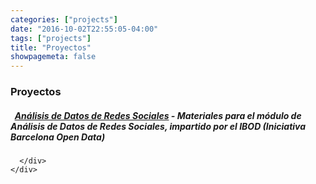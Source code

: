 ```yaml
---
categories: ["projects"]
date: "2016-10-02T22:55:05-04:00"
tags: ["projects"]
title: "Proyectos"
showpagemeta: false
---
```


<section id="projects">
  <div class="container">
    <h3>Proyectos</h3>
    <div class="panel panel-default">
      <div class="panel-body">
      <h5>
        <i class="fa fa-github"></i>&nbsp;&nbsp;<strong><a href="https://github.com/carlosguadian/Analisis-Datos-Redes-Sociales-IBOD" target="blank">Análisis de Datos de Redes Sociales</a></strong>
        - Materiales para el módulo de <i>Análisis de Datos de Redes Sociales</i>, impartido por el <b>IBOD (Iniciativa Barcelona Open Data)</b>
      </h5>


      </div>
    </div>
  </div>
</section>

